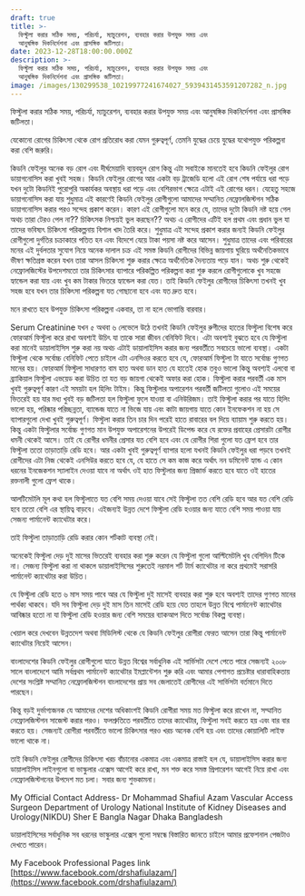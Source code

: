 ```yaml
---
draft: true
title: >-
  ফিস্টুলা করার সঠিক সময়, পরিচর্যা, ম্যাচুরেশন, ব্যবহার করার উপযুক্ত সময় এবং
  আনুষঙ্গিক দিকনির্দেশনা এবং প্রাসঙ্গিক জটিলতা। 
date: 2023-12-28T18:00:00.000Z
description: >-
  ফিস্টুলা করার সঠিক সময়, পরিচর্যা, ম্যাচুরেশন, ব্যবহার করার উপযুক্ত সময় এবং
  আনুষঙ্গিক দিকনির্দেশনা এবং প্রাসঙ্গিক জটিলতা। 
image: /images/130299538_10219977241674027_5939431453591207282_n.jpg
---
```


ফিস্টুলা করার সঠিক সময়, পরিচর্যা, ম্যাচুরেশন, ব্যবহার করার উপযুক্ত সময় এবং আনুষঙ্গিক দিকনির্দেশনা এবং প্রাসঙ্গিক জটিলতা। 

যেকোনো রোগের চিকিৎসা থেকে রোগ প্রতিরোধ করা যেমন গুরুত্বপূর্ণ, তেমনি যুদ্ধের চেয়ে যুদ্ধের যথোপযুক্ত পরিকল্পনা করা বেশি জরুরি। 

কিডনি ফেইলুর অনেক বড় রোগ এবং দীর্ঘমেয়াদি ব্যয়বহুল রোগ কিন্তু এটা সবাইকে মানতেই হবে কিডনি ফেইলুর রোগ ডায়াগনোসিস করা খুবই সহজ। 
কিডনি ফেইলুর রোগের আর একটা বড় ট্রাজেডি হলো এই রোগ শেষ পর্যায়ে ধরা পড়ে যখন দুটো কিডনিই পুরোপুরি অকার্যকর অবস্থায় ধরা পড়ে  এবং বেশিরভাগ ক্ষেত্রে এটাই এই রোগের ধরন। 
যেহেতু সহজে ডায়াগনোসিস করা যায় শুধুমাত্র এই কারণেই কিডনি ফেইলুর রোগীগুলো
আমাদের সম্মানিত নেফ্রোলজিস্টগন সঠিক  ডায়াগনোসিস করার পরও সন্দেহ প্রকাশ করেন। 
কারণ এই রোগীগুলো মনে করে যে, তাদের দুটো কিডনি নষ্ট হয়ে গেল অথচ তারা টেরও পেল না?? 
চিকিৎসক নিশ্চয়ই ভুল করছেন?? 
অথচ এ রোগীদের এটিই হল প্রথম এবং প্রধান ভুল যা তাদের ভবিষ্যৎ চিকিৎসা পরিকল্পনায় বিশাল খাদ তৈরি করে। 
শুধুমাত্র এই সন্দেহ প্রকাশ করার জন্যই কিডনি ফেইলুর রোগীগুলো দুর্গতির চক্রাকারে পতিত হন এবং বিদেশে যেয়ে টাকা পয়সা নষ্ট করে আসেন। 
শুধুমাত্র তাদের এবং পরিবারের মনের এই দুর্বলতার সুযোগ নিয়ে অনেক দালাল চক্র এই সমস্ত কিডনি রোগীদের বিভিন্ন জায়গায় ঘুরিয়ে অর্থনৈতিকভাবে ভীষণ ক্ষতিগ্রস্ত করেন যখন তারা আসল চিকিৎসা শুরু করার ক্ষেত্রে অর্থনৈতিক দৈন্যতায় পড়ে যান। 
অথচ শুরু থেকেই নেফ্রোলজিস্টের উপদেশমতো তার চিকিৎসার ব্যাপারে পরিকল্পিত পরিকল্পনা করা শুরু করলে রোগীগুলোকে খুব সহজে হ্যান্ডেল করা যায় এবং খুব কম টাকার ভিতরে হ্যান্ডেল করা যেত। 
তাই কিডনি ফেইলুর রোগীদের চিকিৎসা তখনই খুব সহজ হবে যখন তার চিকিৎসা পরিকল্পনা যত গোছানো হবে এবং যত দ্রুত হবে। 

মনে রাখতে হবে উপযুক্ত চিকিৎসা পরিকল্পনা একবার, তা না হলে ভোগান্তি বারবার। 

Serum Creatinine যখন ৫ অথবা ৬ লেভেলে উঠে তখনই কিডনি ফেইলুর রুগীদের হাতের ফিস্টুলা বিশেষ করে ফোরআর্ম ফিস্টুলা করে রাখা অবশ্যই উচিৎ যা তাকে সারা জীবন বেনিফিট দিবে। 
এটা অবশ্যই বুঝতে হবে যে ফিস্টুলা করা মানেই ডায়ালাইসিস শুরু করা নয় অথচ এটাই  ডায়ালাইসিস করার জন্য পরবর্তীতে সবচেয়ে ভালো ব্যবস্থা। 
একটা ফিস্টুলা থেকে সর্বোচ্চ বেনিফিট পেতে চাইলে এটা এনসিওর করতে হবে যে, ফোরআর্ম ফিস্টুলা টা যাতে সর্বোচ্চ গুণগত মানের হয়। 
ফোরআর্ম ফিস্টুলা সাধারণত বাম হাত অথবা ডান হাত যে হাতেই হোক তবুও ভালো কিন্তু অবশ্যই এলবো বা ব্র্যাকিয়াল ফিস্টুলা এভয়েড করা উচিত তা যত বড় জায়গা থেকেই অফার করা হোক। 
ফিস্টুলা করার পরবর্তী এক মাস খুবই গুরুত্বপূর্ণ কারণ এই সময়টা হল হিলিং টাইম। 
কিন্তু ফিস্টুলার অপারেশন পরবর্তী জটিলতা গুলোও এই সময়ের ভিতরেই হয় যার মধ্য খুবই বড় জটিলতা হল ফিস্টুলা ফুলে যাওয়া বা এনিউরিজম। 
তাই ফিস্টুলা করার পর যাতে হিলিং ভালো হয়, পরিষ্কার পরিচ্ছন্নতা, ব্যান্ডেজ যাতে না ভিজে যায় এবং কাটা জায়গায় যাতে কোন ইনফেকশন না হয় সে ব্যাপারগুলো দেখা খুবই গুরুত্বপূর্ণ। 
ফিস্টুলা করার তিন চার দিন পরেই হাতে রাবারের  বল দিয়ে ব্যায়াম শুরু করতে হয়।
কিন্তু একটা ফিস্টুলার সর্বোচ্চ গুণগত মান উপযুক্ত অপারেশনের উপরেই ডিপেন্ড করে যে রক্তের প্রবাহের প্রেসারটা রোগীর ধমনী থেকেই আসে। 
তাই যে রোগীর ধমনীর প্রেসার যত বেশি হবে এবং যে রোগীর শিরা গুলো যত ফ্রেশ হবে তার ফিস্টুলা ততো তাড়াতাড়ি রেডি হবে। 
আর একটা খুবই গুরুত্বপূর্ণ ব্যাপার হলো যখনই কিডনি ফেইলুর ধরা পড়বে তখনই রোগীদের এটা নিজ থেকেই এনসিউর করতে হবে যে, যে হাতে সে কম কাজ করে অর্থাৎ নন ডমিনেন্ট হ্যান্ড এ কোন ধরনের ইনজেকশন স্যালাইন দেওয়া যাবে না অর্থাৎ ওই হাত ফিস্টুলার জন্য প্রিজার্ভ করতে হবে যাতে ওই হাতের রক্তনালী গুলো ফ্রেশ থাকে। 

আলটিমেটলি মূল কথা হল ফিস্টুলাতে যত বেশি সময় দেওয়া যাবে সেই ফিস্টুলা তত বেশি রেডি হবে আর যত বেশি রেডি হবে ততো বেশি এর স্থায়িত্ব বাড়বে। 
এইজন্যই উন্নত দেশে ফিস্টুলা রেডি হওয়ার জন্য যাতে বেশি সময় পাওয়া যায় সেজন্য পার্মানেন্ট ক্যাথেটার করে। 

তাই ফিস্টুলা তাড়াতাড়ি রেডি করার কোন শর্টকাট ব্যবস্থা নেই। 

অনেকেই ফিস্টুলা দেড় দুই মাসের ভিতরেই ব্যবহার করা শুরু করেন যে ফিস্টুলা গুলো আল্টিমেটলি খুব বেশিদিন টিকে না। 
সেজন্য ফিস্টুলা করা না থাকলে  ডায়ালাইসিসের শুরুতেই নরমাল শর্ট টার্ম ক্যাথেটার না করে প্রথমেই সরাসরি পার্মানেন্ট ক্যাথেটার করা উচিত। 

যে ফিস্টুলা রেডি হতে ৬ মাস সময় পাবে আর যে ফিস্টুলা দুই মাসেই ব্যবহার করা শুরু হবে অবশ্যই তাদের গুণগত মানের পার্থক্য থাকবে। 
যদি সব ফিস্টুলা দেড় দুই মাস তিন মাসেই রেডি হয়ে যেত তাহলে উন্নত বিশ্বে পার্মানেন্ট ক্যাথেটার আবিষ্কার হতো না যা ফিস্টুলা রেডি হওয়ার জন্য বেশি সময়ের ব্যাকআপ দিতে সর্বোচ্চ বিকল্প ব্যবস্থা। 

খেয়াল করে দেখবেন উন্নতদেশ অথবা মিডিলিস্ট থেকে যে কিডনি ফেইলুর রোগীরা ফেরত আসেন তারা কিন্তু পার্মানেন্ট ক্যাথেটার নিয়েই আসেন।

বাংলাদেশের কিডনি ফেইলুর রোগীগুলো যাতে উন্নত বিশ্বের সর্বাধুনিক এই সার্ভিসটা দেশে পেতে পারে সেজন্যই ২০০৮ সালে বাংলাদেশে আমি সর্বপ্রথম পার্মানেন্ট ক্যাথেটার ইমপ্লান্টেশন শুরু করি এবং আমার পেশাগত প্রচেষ্টার ধারাবাহিকতায় দেশের সংশ্লিষ্ট সম্মানিত নেফ্রোলজিস্টগন বাংলাদেশের প্রায় সব জেলাতেই রোগীদের এই সার্ভিসটা বর্তমানে দিতে পারছেন। 

কিন্তু বড়ই দুর্ভাগ্যজনক যে আমাদের দেশের অধিকাংশই কিডনি রোগীরা সময় মত ফিস্টুলা  করে রাখেন না, সম্মানিত নেফ্রোলজিস্টগন সাজেস্ট করার পরও। 
ফলশ্রুতিতে পরবর্তীতে তাদের ক্যাথেটার, ফিস্টুলা সবই করতে হয় এবং বার বার করতে হয়। 
সেজন্যই রোগীরা পরবর্তীতে ভালো চিকিৎসার পরও খরচ অনেক বেশি হয় এবং তাদের কোয়ালিটি লাইফ ভালো থাকে না। 

তাই কিডনি ফেইলুর রোগীদের চিকিৎসা খরচ বাঁচানোর একমাত্র এবং একমাত্র রাস্তাই হল যে, ডায়ালাইসিস করার জন্য ডায়ালাইসিস লাইনগুলো বা ভাস্কুলার এক্সেস আগেই করে রাখা, মন শক্ত করে সমস্ত প্রিপারেশন আগেই নিয়ে রাখা এবং নেফ্রোলজিস্টগনের উপদেশ মত চলা।
সবার জন্য শুভকামনা। 

My Official Contact Address-
Dr Mohammad Shafiul Azam
Vascular Access Surgeon 
Department of Urology 
National Institute of Kidney 
Diseases and Urology(NIKDU) 
Sher E Bangla Nagar
Dhaka 
Bangladesh

ডায়ালাইসিসের সর্বাধুনিক সব ধরনের ভাস্কুলার এক্সেস গুলো সম্বন্ধে বিস্তারিত জানতে চাইলে আমার প্রফেশনাল  পেজটাও দেখতে পারেন। 

My Facebook Professional Pages link [https://www.facebook.com/drshafiulazam/](https://www.facebook.com/drshafiulazam/)
